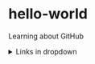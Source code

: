 # hello-world
Learning about GitHub

<details>
<summary>Links in dropdown</summary>

| Puzzle                                   | Solution            |
|------------------------------------------|---------------------|
|- [x] [Check](/README.md)                 | [Readme](/README.md)|
</details>
